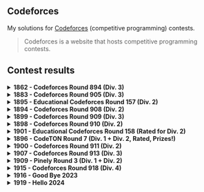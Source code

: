 ## Codeforces

My solutions for [Codeforces](https://codeforces.com) (competitive programming) contests.

> Codeforces is a website that hosts competitive programming contests.

## Contest results

<details>
  <summary>
    <b>1862 - Codeforces Round 894 (Div. 3)</b>
  </summary>

  - [1862 - Codeforces Round 894 (Div. 3)](https://codeforces.com/contest/1862)
  - Final standing: **10802<sup>nd</sup> / 12214**
  - Score: **2**, Penalty: **68**
  - Rating change: **+422** _(now 422, newbie)_

  | Problem | Solved time + Penalties | Solution |
  |--|--|--|
  | A - [Gift Carpet](https://codeforces.com/contest/1862/problem/A) | ✅ 00:25 | [Carpet.js](Contests/1862_Round894_Div3/Carpet.js) |
  | B - [Sequence Game](https://codeforces.com/contest/1862/problem/B) | ✅ 00:43 | [Sequence.js](Contests/1862_Round894_Div3/Sequence.js) |
  | C - [Flower City Fence](https://codeforces.com/contest/1862/problem/C) | ❌ -1 penalty | [Fence.js](Contests/1862_Round894_Div3/Fence.js) |
  | D - [Ice Cream Balls](https://codeforces.com/contest/1862/problem/D) | - | - |
  | E - [Kolya and Movie Theatre](https://codeforces.com/contest/1862/problem/E) | - | - |
  | F - [Magic Will Save the World](https://codeforces.com/contest/1862/problem/F) | ❌ -5 penalties | [Magic.js](Contests/1862_Round894_Div3/Magic.js) |
  | G - [The Great Equalizer](https://codeforces.com/contest/1862/problem/G) | - | - |

</details>

<details>
  <summary>
    <b>1883 - Codeforces Round 905 (Div. 3)</b>
  </summary>

  - [1883 - Codeforces Round 905 (Div. 3)](https://codeforces.com/contest/1883)
  - Final standing: **7549<sup>th</sup> / 12530**
  - Score: **1276**
  - Rating change: **+269** _(now 691, newbie)_

  | Problem | Solved time + Penalties | Solution |
  |--|--|--|
  | A - [Morning](https://codeforces.com/contest/1883/problem/A) | ✅ 00:26 | [A.py](Contests/1883_Round905_Div3/A.py) |
  | B - [Chemistry](https://codeforces.com/contest/1883/problem/B) | ✅ 00:43 | [B.py](Contests/1883_Round905_Div3/B.py) |
  | C - [Raspberries](https://codeforces.com/contest/1883/problem/C) | - | - |
  | D - [In Love](https://codeforces.com/contest/1883/problem/D) | ❌ -3 penalty | [D.py](Contests/1883_Round905_Div3/D.py) |
  | E - [Look Back](https://codeforces.com/contest/1883/problem/E) | - | - |
  | F - [You Are So Beautiful](https://codeforces.com/contest/1883/problem/F) | - | - |
  | G1 - [Dances (Easy version)](https://codeforces.com/contest/1883/problem/G1) | ❌ -2 penalty | [G1.py](Contests/1883_Round905_Div3/G1.py) |
  | G2 - [Dances (Hard Version)](https://codeforces.com/contest/1883/problem/G2) | - | - |

</details>

<details>
  <summary>
    <b>1895 - Educational Codeforces Round 157 (Div. 2)</b>
  </summary>

  - [1895 - Educational Codeforces Round 157 (Div. 2)](https://codeforces.com/contest/1895)
  - Final standing: **11234<sup>th</sup> / 14520**
  - Score: **1**, Penalty: **5**
  - Rating change: **+153** _(now 844, newbie)_

  | Problem | Solved time + Penalties | Solution |
  |--|--|--|
  | A - [Treasure Chest](https://codeforces.com/contest/1895/problem/A) | ✅ 00:05 | [A.py](Contests/1895_Educational_Round157_Div2/A.py) |
  | B - [Points and Minimum Distance](https://codeforces.com/contest/1895/problem/B) | ❌ -1 penalty | [B.py](Contests/1895_Educational_Round157_Div2/B.py) |
  | C - [Torn Lucky Ticket](https://codeforces.com/contest/1895/problem/C) | ❌ -4 penalty | [C.py](Contests/1895_Educational_Round157_Div2/C.py) |
  | D - [XOR Construction](https://codeforces.com/contest/1895/problem/D) | ❌ -5 penalty | [D.py](Contests/1895_Educational_Round157_Div2/D.py) |
  | E - [Infinite Card Game](https://codeforces.com/contest/1895/problem/E) | - | - |
  | F - [Fancy Arrays](https://codeforces.com/contest/1895/problem/F) | - | - |
  | G - [Two Characters, Two Colors](https://codeforces.com/contest/1895/problem/G) | - | - |

</details>

<details>
  <summary>
    <b>1894 - Codeforces Round 908 (Div. 2)</b>
  </summary>

  - [1894 - Codeforces Round 908 (Div. 2)](https://codeforces.com/contest/1894)
  - Final standing: **6964<sup>th</sup> / 10238**
  - Score: **466**
  - Rating change: **+108** _(now 952, newbie)_

  | Problem | Solved time + Penalties | Solution |
  |--|--|--|
  | A - [Secret Sport](https://codeforces.com/contest/1894/problem/A) | ✅ 00:17 | [A.py](Contests/1894_Round908_Div2/A.py) |
  | B - [Two Out of Three](https://codeforces.com/contest/1894/problem/B) | - | - |
  | C - [Anonymous Informant](https://codeforces.com/contest/1894/problem/C) | - | - |
  | D - [Neutral Tonality](https://codeforces.com/contest/1894/problem/D) | - | - |
  | E - [Freedom of Choice](https://codeforces.com/contest/1894/problem/E) | - | - |

</details>

<details>
  <summary>
    <b>1899 - Codeforces Round 909 (Div. 3)</b>
  </summary>

  - [1899 - Codeforces Round 909 (Div. 3)](https://codeforces.com/contest/1899)
  - Final standing: **3135<sup>th</sup> / 9716**
  - Score: **4**, Penalty: **163**
  - Rating change: **+175** _(now 1127, newbie)_

  | Problem | Solved time + Penalties | Solution |
  |--|--|--|
  | A - [Game with Integers](https://codeforces.com/contest/1899/problem/A) | ✅ 00:05 | [A.py](Contests/1899_Round909_Div3/A.py) |
  | B - [250 Thousand Tons of TNT](https://codeforces.com/contest/1899/problem/B) | ✅ 00:29 | [B.py](Contests/1899_Round909_Div3/B.py) |
  | C - [Yarik and Array](https://codeforces.com/contest/1899/problem/C) | ✅ 00:46 | [C.py](Contests/1899_Round909_Div3/C.py) |
  | D - [Yarik and Musical Notes](https://codeforces.com/contest/1899/problem/D) | ❌ -3 penalty | [D.py](Contests/1899_Round909_Div3/D.py) |
  | E - [Queue Sort](https://codeforces.com/contest/1899/problem/E) | ✅ 01:13 (-1 Penalty) | [E.py](Contests/1899_Round909_Div3/E.py) |
  | F - [Alex's whims](https://codeforces.com/contest/1899/problem/F) | - | - |
  | G - [Unusual Entertainment](https://codeforces.com/contest/1899/problem/G) | - | - |

</details>

<details>
  <summary>
    <b>1898 - Codeforces Round 910 (Div. 2)</b>
  </summary>

  - [1898 - Codeforces Round 910 (Div. 2)](https://codeforces.com/contest/1898)
  - Final standing: **3847<sup>th</sup> / 8026**
  - Score: **476**
  - Rating change: **+57** _(now 1184, newbie)_

  | Problem | Solved time + Penalties | Solution |
  |--|--|--|
  | A - [Milica and String](https://codeforces.com/contest/1898/problem/A) | ✅ 00:12 | [A.py](Contests/1898_Round910_Div2/A.py) |
  | B - [Milena and Admirer](https://codeforces.com/contest/1898/problem/B) | - | [B.py](Contests/1898_Round910_Div2/B.py) |
  | C - [Colorful Grid](https://codeforces.com/contest/1898/problem/C) | - | - |
  | D - [Absolute Beauty](https://codeforces.com/contest/1898/problem/D) | - | [D.py](Contests/1898_Round910_Div2/D.py) |
  | E - [Sofia and Strings](https://codeforces.com/contest/1898/problem/E) | ❌ -5 penalty | [E.py](Contests/1898_Round910_Div2/E.py) |
  | F - [Vova Escapes the Matrix](https://codeforces.com/contest/1898/problem/F) | - | - |

</details>

<details>
  <summary>
    <b>1901 - Educational Codeforces Round 158 (Rated for Div. 2)</b>
  </summary>

  - [1901 - Educational Codeforces Round 158 (Rated for Div. 2)](https://codeforces.com/contest/1901)
  - Final standing: **6907<sup>th</sup> / 11914**
  - Score: **1**, Penalty: **8**
  - Rating change: **-34** _(now 1150, newbie)_

  | Problem | Solved time + Penalties | Solution |
  |--|--|--|
  | A - [Line Trip](https://codeforces.com/contest/1901/problem/A) | ✅ 00:08 | [A.py](Contests/1901_Educational_Round158_Div2/A.py) |
  | B - [Chip and Ribbon](https://codeforces.com/contest/1901/problem/B) | ❌ -1 penalty | [B.py](Contests/1901_Educational_Round158_Div2/B.py) |
  | C - [Add, Divide and Floor](https://codeforces.com/contest/1901/problem/C) | ❌ -2 penalty | [C.py](Contests/1901_Educational_Round158_Div2/C.py) |
  | D - [Yet Another Monster Fight](https://codeforces.com/contest/1901/problem/D) | ❌ -2 penalty | [D.py](Contests/1901_Educational_Round158_Div2/D.py) |
  | E - [Compressed Tree](https://codeforces.com/contest/1901/problem/E) | - | - |
  | F - [Landscaping](https://codeforces.com/contest/1901/problem/F) | - | - |

</details>

<details>
  <summary>
    <b>1896 - CodeTON Round 7 (Div. 1 + Div. 2, Rated, Prizes!)</b>
  </summary>

  - [1896 - CodeTON Round 7 (Div. 1 + Div. 2, Rated, Prizes!)](https://codeforces.com/contest/1896)
  - Final standing: **5752<sup>th</sup> / 9394**
  - Score: **1256**
  - Rating change: **-14** _(now 1136, newbie)_

  | Problem | Solved time + Penalties | Solution |
  |--|--|--|
  | A - [Jagged Swaps](https://codeforces.com/contest/1896/problem/A) | ✅ 00:07 | [A.py](Contests/1896_CodeTON_Round7_Div2/A.py) |
  | B - [AB Flipping](https://codeforces.com/contest/1896/problem/B) | ✅ 00:26 | [B.py](Contests/1896_CodeTON_Round7_Div2/B.py) |
  | C - [Matching Arrays](https://codeforces.com/contest/1896/problem/C) | ❌ -4 penalty | [C.py](Contests/1896_CodeTON_Round7_Div2/C.py) [C.cpp](Contests/1896_CodeTON_Round7_Div2/C.cpp) |
  | D - [Ones and Twos](https://codeforces.com/contest/1896/problem/D) | ❌ -1 penalty | [D.cpp](Contests/1896_CodeTON_Round7_Div2/D.cpp) |
  | E - [Permutation Sorting](https://codeforces.com/contest/1896/problem/E) | - | - |
  | F - [Bracket Xoring](https://codeforces.com/contest/1896/problem/F) | - | - |
  | G - [Pepe Racing](https://codeforces.com/contest/1896/problem/F) | - | - |
  | H1 - [Cyclic Hamming (Easy Version)](https://codeforces.com/contest/1896/problem/H1) | - | - |
  | H2 - [Cyclic Hamming (Hard Version)](https://codeforces.com/contest/1896/problem/H2) | - | - |

</details>

<details>
  <summary>
    <b>1900 - Codeforces Round 911 (Div. 2)</b>
  </summary>

  - [1900 - Codeforces Round 911 (Div. 2)](https://codeforces.com/contest/1900)
  - Final standing: **8788<sup>th</sup> / 9791**
  - Score: **370**
  - Rating change: **-97** _(now 1039 newbie)_

  | Problem | Solved time + Penalties | Solution |
  |--|--|--|
  | A - [Cover in Water](https://codeforces.com/contest/1900/problem/A) | ✅ 00:40 | [A.py](Contests/1900_Round911_Div2/A.py) |
  | B - [Laura and Operations](https://codeforces.com/contest/1900/problem/B) | ❌ -5 penalty | [B.py](Contests/1900_Round911_Div2/B.py) |
  | C - [Anji's Binary Tree](https://codeforces.com/contest/1900/problem/C) | ❌ -4 penalty | [C.py](Contests/1900_Round911_Div2/C.py) [C.cpp](Contests/1900_Round911_Div2/C.cpp) |
  | D - [Small GCD](https://codeforces.com/contest/1900/problem/D) | - | - |
  | E - [Transitive Graph](https://codeforces.com/contest/1900/problem/E) | - | - |
  | F - [Local Deletions](https://codeforces.com/contest/1900/problem/F) | - | - |

</details>

<details>
  <summary>
    <b>1907 - Codeforces Round 913 (Div. 3)</b>
  </summary>

  - [1907 - Codeforces Round 913 (Div. 3)](https://codeforces.com/contest/1907)
  - Final standing: **3348<sup>th</sup> / 10299**
  - Score: **3**, Penalty: **79**
  - Rating change: **+95** _(now 1134 newbie)_

  | Problem | Solved time + Penalties | Solution |
  |--|--|--|
  | A - [Rook](https://codeforces.com/contest/1907/problem/A) | ✅ 00:05 | [A.py](Contests/1907_Round913_Div3/A.py) |
  | B - [YetnotherrokenKeoard](https://codeforces.com/contest/1907/problem/B) | ✅ 00:12 | [B.py](Contests/1907_Round913_Div3/B.py) |
  | C - [Removal of Unattractive Pairs](https://codeforces.com/contest/1907/problem/C) | ✅ 00:52 (-1 penalty) | [C.py](Contests/1907_Round913_Div3/C.py) |
  | D - [Jumping Through Segments](https://codeforces.com/contest/1907/problem/D) | ❌ -2 penalty | [D.py](Contests/1907_Round913_Div3/D.py) |
  | E - [Good Triples](https://codeforces.com/contest/1907/problem/E) | - | - |
  | F - [Shift and Reverse](https://codeforces.com/contest/1907/problem/F) | - | - |
  | G - [Lights](https://codeforces.com/contest/1907/problem/G) | - | - |

</details>

<details>
  <summary>
    <b>1909 - Pinely Round 3 (Div. 1 + Div. 2)</b>
  </summary>

  - [1909 - Pinely Round 3 (Div. 1 + Div. 2)](https://codeforces.com/contest/1909)
  - Final standing: **6652<sup>nd</sup> / 10976**
  - Score: **486**
  - Rating change: **-17** _(now 1125 newbie)_

  | Problem | Solved time + Penalties | Solution |
  |--|--|--|
  | A - [Distinct Buttons](https://codeforces.com/contest/1909/problem/A) | ✅ 00:11 | [A.py](Contests/1909_Pinely_Round3_Div2/A.py) |
  | B - [Make Almost Equal With Mod](https://codeforces.com/contest/1909/problem/B) | ❌ -2 penalty | [B.py](Contests/1909_Pinely_Round3_Div2/B.py) |
  | C - [Heavy Intervals](https://codeforces.com/contest/1909/problem/C) | ❌ -5 penalty | [C.py](Contests/1909_Pinely_Round3_Div2/C.py) |
  | D - [Split Plus K](https://codeforces.com/contest/1909/problem/D) | - | - |
  | E - [Multiple Lamps](https://codeforces.com/contest/1909/problem/E) | - | - |
  | F1 - [Small Permutation Problem (Easy Version)](https://codeforces.com/contest/1909/problem/F1) | - | - |
  | F2 - [Small Permutation Problem (Hard Version)](https://codeforces.com/contest/1909/problem/F2) | - | - |
  | G - [Pumping Lemma](https://codeforces.com/contest/1909/problem/G) | - | - |
  | H - [Parallel Swaps Sort](https://codeforces.com/contest/1909/problem/H) | - | - |
  | I - [Short Permutation Problem](https://codeforces.com/contest/1909/problem/I) | - | - |

</details>

<details>
  <summary>
    <b>1915 - Codeforces Round 918 (Div. 4)</b>
  </summary>

  - [1915 - Codeforces Round 918 (Div. 4)](https://codeforces.com/contest/1915)
  - Final standing: **9105<sup>th</sup> / 12336**
  - Score: **4**, Penalty: **149**
  - Rating change: **-13** _(now 1115 newbie)_

  | Problem | Solved time + Penalties | Solution |
  |--|--|--|
  | A - [Odd One Out](https://codeforces.com/contest/1915/problem/A) | ✅ 00:03 | [A.py](Contests/1915_Round918_Div4/A.py) |
  | B - [Not Quite Latin Square](https://codeforces.com/contest/1915/problem/B) | ✅ 00:05 | [B.py](Contests/1915_Round918_Div4/B.py) |
  | C - [Can I Square?](https://codeforces.com/contest/1915/problem/C) | ✅ 00:09 | [C.py](Contests/1915_Round918_Div4/C.py) |
  | D - [Unnatural Language Processing](https://codeforces.com/contest/1915/problem/D) | ✅ 01:32 (-4 penalty) | [D.py](Contests/1915_Round918_Div4/D.py) |
  | E - [Romantic Glasses](https://codeforces.com/contest/1915/problem/E) | - | [E.py](Contests/1915_Round918_Div4/E.py) |
  | F - [Greetings](https://codeforces.com/contest/1915/problem/F) | ❌ -2 penalty | [F.py](Contests/1915_Round918_Div4/F.py) |
  | G - [Bicycles](https://codeforces.com/contest/1915/problem/G) | - | - |

</details>

<details>
  <summary>
    <b>1916 - Good Bye 2023</b>
  </summary>

  - [1916 - Good Bye 2023](https://codeforces.com/contest/1916)
  - Final standing: **15034<sup>th</sup> / 18653**
  - Score: **115**
  - Rating change: **-61** _(now 1054 newbie)_

  | Problem | Solved time + Penalties | Solution |
  |--|--|--|
  | A - [2023](https://codeforces.com/contest/1916/problem/A) | ✅ 00:35 (-2 penalty) | [A.py](Contests/1916_GoodBye2023/A.py) |
  | B - [Two Divisors](https://codeforces.com/contest/1916/problem/B) | ❌ -2 penalty | [B.py](Contests/1916_GoodBye2023/B.py) |
  | C - [Training Before the Olympiad](https://codeforces.com/contest/1916/problem/C) | - | [C.py](Contests/1916_GoodBye2023/C.py) |
  | D - [Mathematical Problem](https://codeforces.com/contest/1916/problem/D) | - | - |
  | E - [Happy Life in University](https://codeforces.com/contest/1916/problem/E) | - | - |
  | F - [Group Division](https://codeforces.com/contest/1916/problem/F) | - | - |
  | G - [Optimizations From Chelsu](https://codeforces.com/contest/1916/problem/G) | - | - |
  | H1 - [Matrix Rank (Easy Version)](https://codeforces.com/contest/1916/problem/H1) | - | - |
  | H2 - [Matrix Rank (Hard Version)](https://codeforces.com/contest/1916/problem/H2) | - | - |

</details>

<details>
  <summary>
    <b>1919 - Hello 2024</b>
  </summary>

  - [1919 - Hello 2024](https://codeforces.com/contest/1919)
  - Final standing: **3067<sup>th</sup> / 21065**
  - Score: **1465**
  - Rating change: **+180** _(now 1234 pupil)_

  | Problem | Solved time + Penalties | Solution |
  |--|--|--|
  | A - [Wallet Exchange](https://codeforces.com/contest/1919/problem/A) | ✅ 00:04 | [A.py](Contests/1919_Hello2024/A.py) |
  | B - [Plus-Minus Split](https://codeforces.com/contest/1919/problem/B) | ✅ 00:11 | [B.py](Contests/1919_Hello2024/B.py) |
  | C - [Grouping Increases](https://codeforces.com/contest/1919/problem/C) | ✅ 01:23 | [C.py](Contests/1919_Hello2024/C.py) |
  | D - [01 Tree](https://codeforces.com/contest/1919/problem/D) | - | - |
  | E - [Counting Prefixes](https://codeforces.com/contest/1919/problem/E) | - | [E.py](Contests/1919_Hello2024/E.py) |
  | F1 - [Wine Factory (Easy Version)](https://codeforces.com/contest/1919/problem/F1) | - | - |
  | F2 - [Wine Factory (Hard Version)](https://codeforces.com/contest/1919/problem/F2) | - | - |
  | G - [Tree LGM](https://codeforces.com/contest/1919/problem/G) | - | - |
  | H - [Tree Diameter](https://codeforces.com/contest/1919/problem/H) | - | - |

</details>
